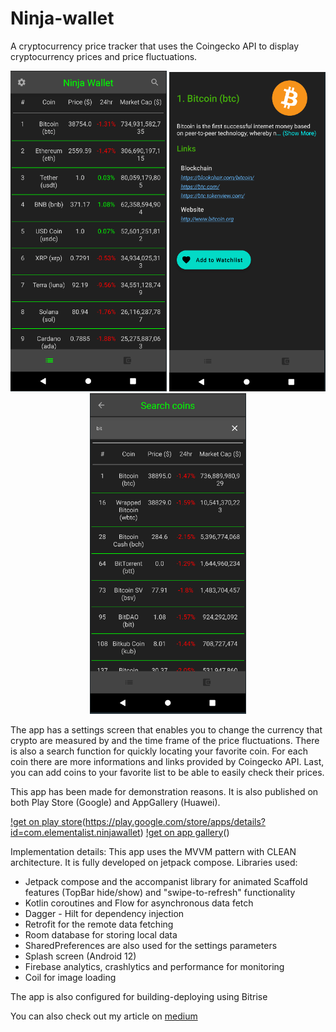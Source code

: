 # Ninja-wallet

A cryptocurrency price tracker that uses the Coingecko API to display cryptocurrency prices and price fluctuations.

<p align="center">
  <img src="app/images/Screenshots/mainScreen.PNG" width="250" title="screenshot1">
  <img src="app/images/Screenshots/detailsScreen.PNG" width="250" title="screenshot2">
  <img src="app/images/Screenshots/searchScreen.PNG" width="250" title="screenshot3">
</p>

The app has a settings screen that enables you to change the currency that crypto are measured by and the time frame of the price fluctuations.
There is also a search function for quickly locating your favorite coin.
For each coin there are more informations and links provided by Coingecko API.
Last, you can add coins to your favorite list to be able to easily check their prices.

This app has been made for demonstration reasons. It is also published on both Play Store (Google) and AppGallery (Huawei).

[!get on play store](https://github.com/ElementalistBTG/Ninja-wallet/app/images/PlayStore.png "Download from play store")(https://play.google.com/store/apps/details?id=com.elementalist.ninjawallet)
[!get on app gallery](https://github.com/ElementalistBTG/Ninja-wallet/app/images/AppGallery.png "Download from app gallery")()

Implementation details:
This app uses the MVVM pattern with CLEAN architecture. It is fully developed on jetpack compose.
Libraries used:
- Jetpack compose and the accompanist library for animated Scaffold features (TopBar hide/show) and "swipe-to-refresh" functionality
- Kotlin coroutines and Flow for asynchronous data fetch
- Dagger - Hilt for dependency injection
- Retrofit for the remote data fetching
- Room database for storing local data
- SharedPreferences are also used for the settings parameters
- Splash screen (Android 12)
- Firebase analytics, crashlytics and performance for monitoring
- Coil for image loading

The app is also configured for building-deploying using Bitrise

You can also check out my article on [medium](https://medium.com/@elementalistbtg/expandable-and-clickable-text-with-annotated-string-in-jetpack-compose-a49481a55477)


